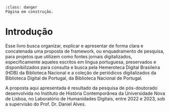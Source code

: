```{admonition} Atenção
:class: danger
Página em construção.
```

# Introdução

Esse livro busca organizar, explicar e apresentar de forma clara e concatenada uma proposta de framework, ou enquadramento de pesquisa, para projetos que utilizem como fontes jornais digitalizados, especificamente aqueles escritos em língua portuguesa, preservados e disponibilizados para consulta e busca pela Hemeroteca Digital Brasileira (HDB) da Biblioteca Nacional e a coleção de periódicos digitalizados da Biblioteca Digital de Portugal, da Biblioteca Nacional de Portugal. 

A proposta aqui apresentada é resultado da pesquisa de pós-doutorado desenvolvida no Instituto de História Contemporânea da Universidade Nova de Lisboa, no Laboratório de Humanidades Digitais, entre 2022 e 2023, sob a supervisão do Prof. Dr. Daniel Alves. 
